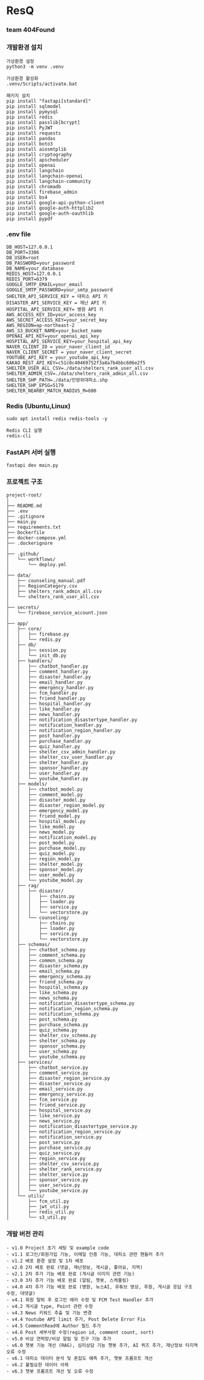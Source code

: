 # ResQ
### team 404Found

### 개발환경 설치
```
가상환경 설정
python3 -m venv .venv

가상환경 활성화
.venv/Scripts/activate.bat

패키지 설치
pip install "fastapi[standard]"
pip install sqlmodel
pip install pymysql
pip install redis
pip install passlib[bcrypt]
pip install PyJWT
pip install requests
pip install pandas
pip install boto3
pip install aiosmtplib
pip install cryptography
pip install apscheduler
pip install openai
pip install langchain
pip install langchain-openai
pip install langchain-community
pip install chromadb
pip install firebase_admin
pip install bs4
pip install google-api-python-client
pip install google-auth-httplib2
pip install google-auth-oauthlib
pip install pypdf
```

### .env file 
    DB_HOST=127.0.0.1
    DB_PORT=3306
    DB_USER=root
    DB_PASSWORD=your_password
    DB_NAME=your_database
    REDIS_HOST=127.0.0.1
    REDIS_PORT=6379
    GOOGLE_SMTP_EMAIL=your_email
    GOOGLE_SMTP_PASSWORD=your_smtp_password
    SHELTER_API_SERVICE_KEY = 대피소 API 키
    DISASTER_API_SERVICE_KEY = 재난 API 키
    HOSPITAL_API_SERVICE_KEY= 병원 API 키
    AWS_ACCESS_KEY_ID=your_access_key
    AWS_SECRET_ACCESS_KEY=your_secret_key
    AWS_REGION=ap-northeast-2
    AWS_S3_BUCKET_NAME=your_bucket_name
    OPENAI_API_KEY=your_openai_api_key
    HOSPITAL_API_SERVICE_KEY=your_hospital_api_key
    NAVER_CLIENT_ID = your_naver_client_id
    NAVER_CLIENT_SECRET = your_naver_client_secret
    YOUTUBE_API_KEY = your_youtube_api_key
    KAKAO_REST_API_KEY=c51c0c40469752f3a8a7b4bbc606e2f5
    SHELTER_USER_ALL_CSV=./data/shelters_rank_user_all.csv
    SHELTER_ADMIN_CSV=./data/shelters_rank_admin_all.csv
    SHELTER_SHP_PATH=./data/민방위대피소.shp
    SHELTER_SHP_EPSG=5179
    SHELTER_NEARBY_MATCH_RADIUS_M=600

### Redis (Ubuntu,Linux)
    sudo apt install redis redis-tools -y
    
    Redis CLI 실행
    redis-cli

### FastAPI 서버 실행
    fastapi dev main.py

### 프로젝트 구조
```
project-root/
│        
├── README.md           
├── .env
├── .gitignore 
├── main.py 
├── requirements.txt
├── Dockerfile 
├── docker-compose.yml 
├── .dockerignore
│
├── .github/
│   └── workflows/
│       └── deploy.yml
│
├── data/
│   ├── counseling_manual.pdf
│   ├── RegionCategory.csv
│   ├── shelters_rank_admin_all.csv
│   └── shelters_rank_user_all.csv
│
├── secrets/
│   └── firebase_service_account.json
│
├── app/
│   ├── core/
│   │   ├── firebase.py
│   │   └── redis.py
│   ├── db/               
│   │   ├── session.py
│   │   └── init_db.py
│   ├── handlers/
│   │   ├── chatbot_handler.py
│   │   ├── comment_handler.py
│   │   ├── disaster_handler.py
│   │   ├── email_handler.py
│   │   ├── emergency_handler.py
│   │   ├── fcm_handler.py
│   │   ├── friend_handler.py
│   │   ├── hospital_handler.py
│   │   ├── like_handler.py
│   │   ├── news_handler.py
│   │   ├── notification_disastertype_handler.py
│   │   ├── notification_handler.py
│   │   ├── notification_region_handler.py
│   │   ├── post_handler.py
│   │   ├── purchase_handler.py
│   │   ├── quiz_handler.py
│   │   ├── shelter_csv_admin_handler.py
│   │   ├── shelter_csv_user_handler.py
│   │   ├── shelter_handler.py
│   │   ├── sponsor_handler.py
│   │   ├── user_handler.py
│   │   └── youtube_handler.py
│   ├── models/
│   │   ├── chatbot_model.py
│   │   ├── comment_model.py
│   │   ├── disaster_model.py
│   │   ├── disaster_region_model.py
│   │   ├── emergency_model.py
│   │   ├── friend_model.py
│   │   ├── hospital_model.py
│   │   ├── like_model.py
│   │   ├── news_model.py
│   │   ├── notification_model.py
│   │   ├── post_model.py
│   │   ├── purchase_model.py
│   │   ├── quiz_model.py
│   │   ├── region_model.py
│   │   ├── shelter_model.py
│   │   ├── sponsor_model.py
│   │   ├── user_model.py
│   │   └── youtube_model.py 
│   ├── rag/
│   │   ├── disaster/
│   │   │   ├── chains.py
│   │   │   ├── loader.py
│   │   │   ├── service.py
│   │   │   └── vectorstore.py      
│   │   └── counseling/
│   │       ├── chains.py
│   │       ├── loader.py
│   │       ├── service.py
│   │       └── vectorstore.py        
│   ├── schemas/
│   │   ├── chatbot_schema.py
│   │   ├── comment_schema.py
│   │   ├── common_schema.py
│   │   ├── disaster_schema.py
│   │   ├── email_schema.py
│   │   ├── emergency_schema.py
│   │   ├── friend_schema.py
│   │   ├── hospital_schema.py
│   │   ├── like_schema.py
│   │   ├── news_schema.py
│   │   ├── notification_disastertype_schema.py
│   │   ├── notification_region_schema.py
│   │   ├── notification_schema.py
│   │   ├── post_schema.py
│   │   ├── purchase_schema.py
│   │   ├── quiz_schema.py
│   │   ├── shelter_csv_schema.py
│   │   ├── shelter_schema.py
│   │   ├── sponsor_schema.py
│   │   ├── user_schema.py
│   │   └── youtube_schema.py   
│   ├── services/
│   │   ├── chatbot_service.py
│   │   ├── comment_service.py
│   │   ├── disaster_region_service.py
│   │   ├── disaster_service.py
│   │   ├── email_service.py 
│   │   ├── emergency_service.py 
│   │   ├── fcm_service.py 
│   │   ├── friend_service.py 
│   │   ├── hospital_service.py
│   │   ├── like_service.py 
│   │   ├── news_service.py
│   │   ├── notification_disastertype_service.py 
│   │   ├── notification_region_service.py 
│   │   ├── notification_service.py 
│   │   ├── post_service.py
│   │   ├── purchase_service.py
│   │   ├── quiz_service.py
│   │   ├── region_service.py
│   │   ├── shelter_csv_service.py
│   │   ├── shelter_rank_service.py
│   │   ├── shelter_service.py
│   │   ├── sponsor_service.py
│   │   ├── user_service.py
│   │   └── youtube_service.py   
│   └── utils/
│       ├── fcm_util.py
│       ├── jwt_util.py
│       ├── redis_util.py
│       └── s3_util.py 
```

### 개발 버전 관리
```
- v1.0 Project 초기 세팅 및 example code
- v1.1 로그인/회원가입 기능, 이메일 인증 기능, 대피소 관련 핸들러 추가
- v1.2 배포 환경 설정 및 1차 배포
- v2.0 2차 배포 완료 (댓글, 재난정보, 게시글, 좋아요, 지역)
- v2.1 2차 추가 기능 배포 완료 (게시글 이미지 관련 기능)
- v3.0 3차 추가 기능 배포 완료 (알림, 챗봇, 스케쥴링)
- v4.0 4차 추가 기능 배포 완료 (병원, 뉴스AI, 유튜브 영상, 후원, 게시글 응답 구조 수정, 대댓글)
- v4.1 회원 탈퇴 후 로그인 에러 수정 및 FCM Test Handler 추가
- v4.2 게시글 type, Point 관련 수정
- v4.3 News 키워드 추출 및 기능 변경
- v4.4 Youtube API limit 추가, Post Delete Error Fix
- v4.5 CommentRead에 Author 필드 추가
- v4.6 Post 세부사항 수정(region id, comment count, sort)
- v5.0 비상 연락망/비상 알림 및 친구 기능 추가
- v6.0 챗봇 기능 개선 (RAG), 심리상담 기능 챗봇 추가, AI 퀴즈 추가, 재난정보 타지역 오류 수정 
- v6.1 대피소 데이터 분석 및 혼잡도 예측 추가, 챗봇 프롬프트 개선
- v6.2 불필요한 데이터 삭제
- v6.3 챗봇 프롬프트 개선 및 오류 수정
```